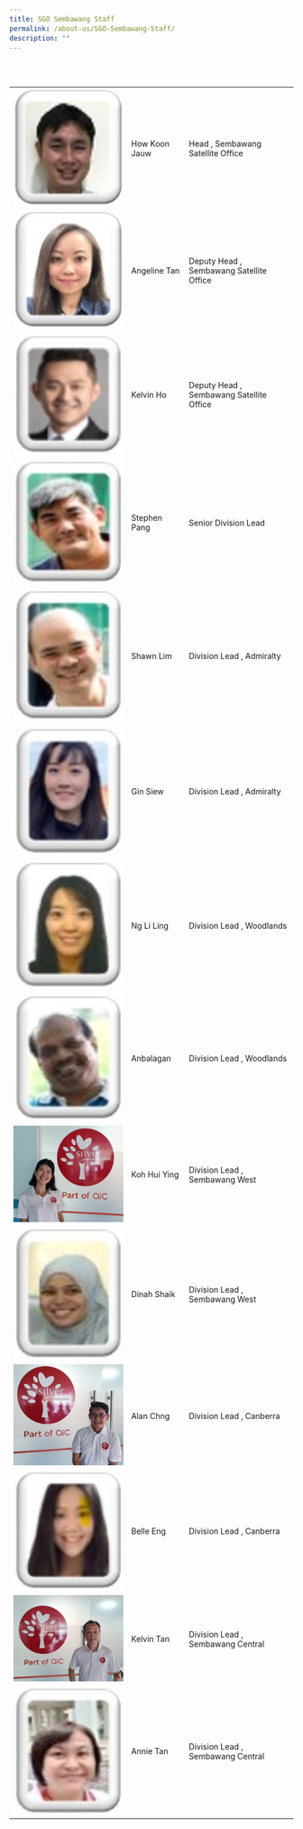 ```yaml
---
title: SGO Sembawang Staff
permalink: /about-us/SGO-Sembawang-Staff/
description: ""
---
```

<table>  
  <tr>  
    <td><img src="/images/KJ.jpg" alt="How Koon Jauw" style="width:200px;"/></td>  
    <td>How Koon Jauw</td>
		<td>Head , Sembawang Satellite Office</td>
  </tr>   
	  <tr>  
    <td><img src="/images/Angeline%20Tan.jpg" alt="Angeline Tan" style="width:200px;"/></td>  
    <td>Angeline Tan</td>
		<td>Deputy Head , Sembawang Satellite Office</td>
  </tr>  
	<tr>  
    <td><img src="/images/Kelvin%20Ho.jpg" alt="Kelvin Ho" style="width:200px;"/></td>  
    <td>Kelvin Ho</td>
		<td>Deputy Head , Sembawang Satellite Office</td>
  </tr>
	<tr>  
    <td><img src="/images/Stephen%20Pang.jpg" alt="Kelvin Ho" style="width:200px;"/></td>  
    <td>Stephen Pang</td>
		<td>Senior Division Lead</td>
  </tr>
		<tr>  
    <td><img src="/images/Shawn%20Lim.jpg" alt="Kelvin Ho" style="width:200px;"/></td>  
    <td>Shawn Lim</td>
		<td>Division Lead , Admiralty</td>
  </tr>
		<tr>  
    <td><img src="/images/Gin%20Siew.jpg" alt="Gin Siew" style="width:200px;"/></td>  
    <td>Gin Siew</td>
		<td>Division Lead , Admiralty</td>
  </tr>
			<tr>  
    <td><img src="/images/Ng%20Li%20Ling.jpg" alt="	Ng Li Ling" style="width:200px;"/></td>  
    <td>Ng Li Ling</td>
		<td>Division Lead , Woodlands</td>
  </tr>
			<tr>  
    <td><img src="/images/Anbalagan.jpg" alt="Anbalagan" style="width:200px;"/></td>  
    <td>Anbalagan</td>
		<td>Division Lead , Woodlands</td>
  </tr>
	<tr>  
    <td><img src="/images/Koh Hui Ying 1.jpg" alt="Koh Hui Ying" style="width:400px;"/></td>  
    <td>Koh Hui Ying</td>
		<td>Division Lead , Sembawang West</td>
  </tr>
	<tr>  
    <td><img src="/images/Dinah%20Shaik.jpg" alt="Dinah Shaik" style="width:200px;"/></td>  
    <td>Dinah Shaik</td>
		<td>Division Lead , Sembawang West</td>
  </tr>
	<tr>  
    <td><img src="/images/Alan_Right_Spec.jpg" alt="Alan Chng" style="width:400px;"/></td>  
    <td>Alan Chng</td>
		<td>Division Lead , Canberra</td>
  </tr>
	<tr>  
    <td><img src="/images/Belle%20Eng.jpg" alt="Belle Eng" style="width:200px;"/></td>  
    <td>Belle Eng</td>
		<td>Division Lead , Canberra</td>
  </tr>
	<tr>  
    <td><img src="/images/Kelvin Tan_Right.jpg" alt="Kelvin Tan" style="width:400px;"/></td>  
    <td>Kelvin Tan</td>
		<td>Division Lead , Sembawang Central</td>
  </tr>
	<tr>  
    <td><img src="/images/Annie%20Tan.jpg" alt="Annie Tan" style="width:200px;"/></td>  
    <td>Annie Tan</td>
		<td>Division Lead , Sembawang Central</td>
  </tr>
</table>